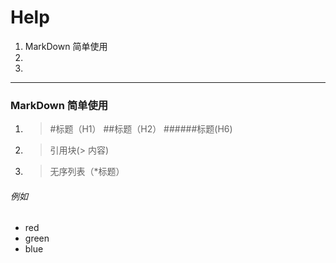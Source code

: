 # Help
1. MarkDown 简单使用
2. 
3.
- - -
### MarkDown 简单使用 
1. > #标题（H1） ##标题（H2） ######标题(H6)
2. > 引用块(> 内容)
3. > 无序列表（*标题）
###### 例如
* red 
* green 
* blue

